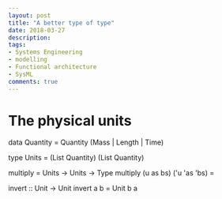 ```yaml
---
layout: post
title: "A better type of type"
date: 2018-03-27
description: 
tags:
- Systems Engineering
- modelling
- Functional architecture
- SysML
comments: true
---
```


# The physical units

  data Quantity = Quantity (Mass | Length | Time)

  type Units = (List Quantity) (List Quantity)

  multiply = Units -> Units -> Type
  multiply (u as bs) ('u 'as 'bs) = 

  invert :: Unit -> Unit
  invert a b = Unit b a